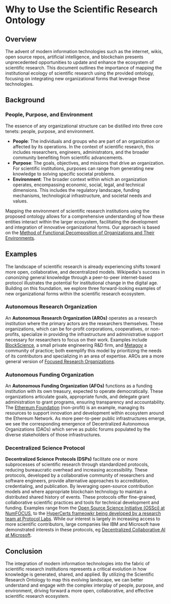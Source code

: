 # Why to Use the Scientific Research Ontology

## Overview

The advent of modern information technologies such as the internet, wikis, open source repos, artificial intelligence, and blockchain presents unprecedented opportunities to update and enhance the ecosystem of scientific research. This document outlines the importance of mapping the institutional ecology of scientific research using the provided ontology, focusing on integrating new organizational forms that leverage these technologies.

## Background

### People, Purpose, and Environment

The essence of any organizational structure can be distilled into three core tenets: people, purpose, and environment.

- **People**: The individuals and groups who are part of an organization or affected by its operations. In the context of scientific research, this includes researchers, engineers, administrators, and the broader community benefiting from scientific advancements.
- **Purpose**: The goals, objectives, and missions that drive an organization. For scientific institutions, purposes can range from generating new knowledge to solving specific societal problems.
- **Environment**: The broader context within which an organization operates, encompassing economic, social, legal, and technical dimensions. This includes the regulatory landscape, funding mechanisms, technological infrastructure, and societal needs and values.

Mapping the environment of scientific research institutions using the proposed ontology allows for a comprehensive understanding of how these entities interact within the larger ecosystem, facilitating the development and integration of innovative organizational forms. Our approach is based on the [Method of Functional Decomposition of Organizations and Their Environments](https://papers.ssrn.com/sol3/papers.cfm?abstract_id=4606672).

## Examples

The landscape of scientific research is already experiencing shifts toward more open, collaborative, and decentralized models. Wikipedia's success in _canonizing_ general knowledge through a peer-to-peer internet-based protocol illustrates the potential for institutional change in the digital age. Building on this foundation, we explore three forward-looking examples of new organizational forms within the scientific research ecosystem.

### Autonomous Research Organization

An **Autonomous Research Organization (AROs)** operates as a research institution where the primary actors are the researchers themselves. These organizations, which can be for-profit corporations, cooperatives, or non-profits, specialize in providing the infrastructure and administrative support necessary for researchers to focus on their work. Examples include [BlockScience](https://blog.block.science/), a small private engineering R&D firm, and [Metagov](https://metagov.org) a community of practice; both exemplify this model by prioritizing the needs of its contributors and specializing in an area of expertise. AROs are a more general version of [Focused Research Organizations](https://fas.org/publication/focused-research-organizations-a-new-model-for-scientific-research/).

### Autonomous Funding Organization

An **Autonomous Funding Organization (AFOs)** functions as a funding institution with its own treasury, expected to operate democratically. These organizations articulate goals, appropriate funds, and delegate grant administration to grant programs, ensuring transparency and accountability. The [Ethereum Foundation](https://ethereum.foundation/) (non-profit) is an example, managing its resources to support innovation and development within ecosystem around the Ethereum Network. As more peer-to-peer public infrastructures emerge, we see the corresponding emergence of Decentralized Autonomous Organizations (DAOs) which serve as public forums populated by the diverse stakeholders of those infrastructures.

### Decentralized Science Protocol

**Decentralized Science Protocols (DSPs)** facilitate one or more subprocesses of scientific research through standardized protocols, reducing bureaucratic overhead and increasing accessibility. These protocols, developed by a collaborative community of researchers and software engineers, provide alternative approaches to accreditation, credentialing, and publication. By leveraging open-source contribution models and where appropriate blockchain technology to maintain a distributed shared history of events. These protocols offer fine-grained, collaborative scientific practices and tools for technical development and funding. Examples range from the [Open Source Science Initiative (OSSci) at NumFOCUS](https://numfocus.org/open-source-science-initiative-ossci), to the [HyperCerts frameowkr being developed by a research team at Protocol Labs](https://protocol.ai/blog/hypercert-new-primitive/). While our interest is largely in increasing access to more scientific contributors, large companies like IBM and Microsoft have demonstrated interests in these protocols, eg [Decentralized Collaborative AI at Microsoft](https://www.microsoft.com/en-us/research/project/decentralized-collaborative-ai-on-blockchain/).

## Conclusion

The integration of modern information technologies into the fabric of scientific research institutions represents a critical evolution in how knowledge is generated, shared, and applied. By utilizing the Scientific Research Ontology to map this evolving landscape, we can better understand and engage with the complex interplay of people, purpose, and environment, driving forward a more open, collaborative, and effective scientific research ecosystem.
